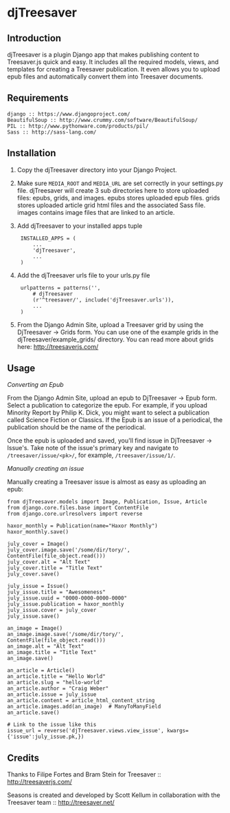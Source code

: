 # djTreesaver

## Introduction

djTreesaver is a plugin Django app that makes publishing content to Treesaver.js quick and easy.  It includes all the required models, views, and templates for creating a Treesaver publication.  It even allows you to upload epub files and automatically convert them into Treesaver documents.

## Requirements

    django :: https://www.djangoproject.com/
    BeautifulSoup :: http://www.crummy.com/software/BeautifulSoup/
    PIL :: http://www.pythonware.com/products/pil/
    Sass :: http://sass-lang.com/

## Installation

1. Copy the djTreesaver directory into your Django Project.

2. Make sure `MEDIA_ROOT` and `MEDIA_URL` are set correctly in your settings.py file.  djTreesaver will create 3 sub directories here to store uploaded files: epubs, grids, and images.  epubs stores uploaded epub files.  grids stores uploaded article grid html files and the associated Sass file.  images contains image files that are linked to an article.

3. Add djTreesaver to your installed apps tuple

        INSTALLED_APPS = (
	        ...
	        'djTreesaver',
	        ...
	    )
	
4. Add the djTreesaver urls file to your urls.py file

        urlpatterns = patterns('',    
	        # djTreesaver
	        (r'^treesaver/', include('djTreesaver.urls')),
	        ...
	    )
	
5. From the Django Admin Site, upload a Treesaver grid by using the DjTreesaver -> Grids form.  You can use one of the example grids in the djTreesaver/example_grids/ directory.  You can read more about grids here: http://treesaverjs.com/
	
## Usage

*Converting an Epub*

From the Django Admin Site, upload an epub to DjTreesaver -> Epub form.  Select a publication to categorize the epub.  For example, if you upload Minority Report by Philip K. Dick, you might want to select a publication called Science Fiction or Classics.  If the Epub is an issue of a periodical, the publication should be the name of the periodical.

Once the epub is uploaded and saved, you'll find issue in DjTreesaver -> Issue's.  Take note of the issue's primary key and navigate to `/treesaver/issue/<pk>/`, for example, `/treesaver/issue/1/`.  

*Manually creating an issue*

Manually creating a Treesaver issue is almost as easy as uploading an epub:

    from djTreesaver.models import Image, Publication, Issue, Article
    from django.core.files.base import ContentFile
    from django.core.urlresolvers import reverse
    
    haxor_monthly = Publication(name="Haxor Monthly")
    haxor_monthly.save()

    july_cover = Image()
    july_cover.image.save('/some/dir/tory/', ContentFile(file_object.read()))
    july_cover.alt = "Alt Text"
    july_cover.title = "Title Text"
    july_cover.save()

    july_issue = Issue()
    july_issue.title = "Awesomeness"
    july_issue.uuid = "0000-0000-0000-0000"
    july_issue.publication = haxor_monthly
    july_issue.cover = july_cover
    july_issue.save()

    an_image = Image()
    an_image.image.save('/some/dir/tory/', ContentFile(file_object.read()))
    an_image.alt = "Alt Text"
    an_image.title = "Title Text"
    an_image.save()

    an_article = Article()
    an_article.title = "Hello World"
    an_article.slug = "hello-world"
    an_article.author = "Craig Weber"
    an_article.issue = july_issue
    an_article.content = article_html_content_string
    an_article.images.add(an_image)  # ManyToManyField
    an_article.save()
    
    # Link to the issue like this
    issue_url = reverse('djTreesaver.views.view_issue', kwargs={'issue':july_issue.pk,})

## Credits
Thanks to Filipe Fortes and Bram Stein for Treesaver :: http://treesaverjs.com/

Seasons is created and developed by Scott Kellum in collaboration with the Treesaver team :: http://treesaver.net/

